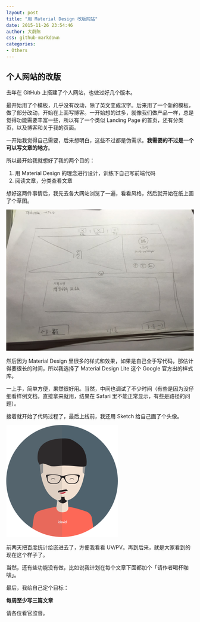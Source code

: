 ```yaml
---
layout: post
title: "用 Material Design 改版网站"
date: 2015-11-26 23:54:46
author: 大蔚陈
css: github-markdown
categories: 
- Others
---
```


## 个人网站的改版

去年在 GitHub 上搭建了个人网站，也做过好几个版本。

最开始用了个模板，几乎没有改动，除了英文变成汉字。后来用了一个新的模板，做了部分改动，开始在上面写博客。一开始想的过多，就像我们做产品一样，总是觉得功能需要丰富一些，所以有了一个类似 Landing Page 的首页，还有分类页，以及博客和关于我的页面。

一开始我觉得自己需要，后来想明白，这些不过都是伪需求。**我需要的不过是一个可以写文章的地方**。

所以最开始我就想好了我的两个目的：

1. 用 Material Design 的理念进行设计，训练下自己写前端代码
2. 阅读文章，分类查看文章

想好这两件事情后，我先去各大网站浏览了一遍，看看风格，然后就开始在纸上画了个草图。

![image](/assets/img/website-sketch.jpg)

然后因为 Material Design 里很多的样式和效果，如果是自己全手写代码，那估计得要很长的时间，所以我选择了 Material Design Lite 这个 Google 官方出的样式库。

一上手，简单方便，果然很好用。当然，中间也调试了不少时间（有些是因为没仔细看样例文档，直接拿来就用，结果在 Safari 里不能正常显示，有些是路径的问题）。

接着就开始了代码过程了，最后上线前，我还用 Sketch 给自己画了个头像。

![image](/assets/img/avatar.png)

前两天把百度统计给嵌进去了，方便我看看 UV/PV。再到后来，就是大家看到的现在这个样子了。

当然，还有些功能没有做，比如说我计划在每个文章下面都加个「请作者喝杯咖啡」。

最后，我给自己定个目标：

**每周至少写三篇文章**

请各位看官监督。

